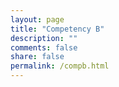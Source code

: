 ```yaml
---
layout: page
title: "Competency B"
description: ""
comments: false
share: false
permalink: /compb.html
---  
```

